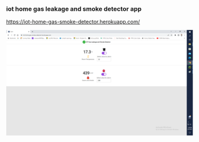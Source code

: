 ### iot home gas leakage and smoke detector app ###
https://iot-home-gas-smoke-detector.herokuapp.com/

![](Untitled.png)